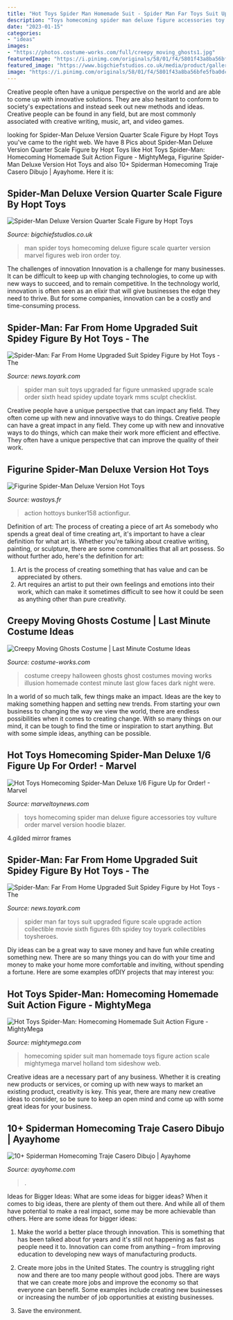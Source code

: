 ```yaml
---
title: "Hot Toys Spider Man Homemade Suit - Spider Man Far Toys Suit Upgraded Figure Scale Upgrade Action Collectible Movie Sixth Figures 6th Spidey Toy Toyark Collectibles Toysheroes"
description: "Toys homecoming spider man deluxe figure accessories toy vulture order marvel version hoodie blazer"
date: "2023-01-15"
categories:
- "ideas"
images:
- "https://photos.costume-works.com/full/creepy_moving_ghosts1.jpg"
featuredImage: "https://i.pinimg.com/originals/58/01/f4/5801f43a8ba56bfe5fba0dccefa8dd35.jpg"
featured_image: "https://www.bigchiefstudios.co.uk/media/product/gallery/marvel/1-4-scale-figures/spider-man-homecoming-quarter-scale-deluxe-version/spider-man-homecoming-quarter-scale-deluxe-version-gallery-4.jpg"
image: "https://i.pinimg.com/originals/58/01/f4/5801f43a8ba56bfe5fba0dccefa8dd35.jpg"
---
```



Creative people often have a unique perspective on the world and are able to come up with innovative solutions. They are also hesitant to conform to society's expectations and instead seek out new methods and ideas. Creative people can be found in any field, but are most commonly associated with creative writing, music, art, and video games.

	

		
looking for Spider-Man Deluxe Version Quarter Scale Figure by Hopt Toys you've came to the right web. We have 8 Pics about Spider-Man Deluxe Version Quarter Scale Figure by Hopt Toys like Hot Toys Spider-Man: Homecoming Homemade Suit Action Figure - MightyMega, Figurine Spider-Man Deluxe Version Hot Toys and also 10+ Spiderman Homecoming Traje Casero Dibujo | Ayayhome. Here it is:
		
    
## Spider-Man Deluxe Version Quarter Scale Figure By Hopt Toys

<img loading=lazy src="https://www.bigchiefstudios.co.uk/media/product/gallery/marvel/1-4-scale-figures/spider-man-homecoming-quarter-scale-deluxe-version/spider-man-homecoming-quarter-scale-deluxe-version-gallery-4.jpg" onerror="this.onerror=null;this.src='https://tse1.mm.bing.net/th?id=OIP.SglxIRLbIu2ThO5HF7zN1wHaLH&amp;pid=15.1';" alt="Spider-Man Deluxe Version Quarter Scale Figure by Hopt Toys">

_Source: bigchiefstudios.co.uk_

>man spider toys homecoming deluxe figure scale quarter version marvel figures web iron order toy. 

	

The challenges of innovation
Innovation is a challenge for many businesses. It can be difficult to keep up with changing technologies, to come up with new ways to succeed, and to remain competitive. In the technology world, innovation is often seen as an elixir that will give businesses the edge they need to thrive. But for some companies, innovation can be a costly and time-consuming process.

    
## Spider-Man: Far From Home Upgraded Suit Spidey Figure By Hot Toys - The

<img loading=lazy src="https://news.toyark.com/wp-content/uploads/sites/4/2019/06/Hot-Toys-Upgrade-Suit-Spider-Man-008.jpg" onerror="this.onerror=null;this.src='https://tse1.mm.bing.net/th?id=OIP.iVd-Vvy2_fE8zETCfIFPGQHaLH&amp;pid=15.1';" alt="Spider-Man: Far From Home Upgraded Suit Spidey Figure by Hot Toys - The">

_Source: news.toyark.com_

>spider man suit toys upgraded far figure unmasked upgrade scale order sixth head spidey update toyark mms sculpt checklist. 

	

Creative people have a unique perspective that can impact any field. They often come up with new and innovative ways to do things.
Creative people can have a great impact in any field. They come up with new and innovative ways to do things, which can make their work more efficient and effective. They often have a unique perspective that can improve the quality of their work.

    
## Figurine Spider-Man Deluxe Version Hot Toys

<img loading=lazy src="https://www.wastoys.fr/12327/figurine-spider-man-deluxe-version-hot-toys.jpg" onerror="this.onerror=null;this.src='https://tse1.mm.bing.net/th?id=OIP.imzEPLb1nQv6itjHwC68ZAHaLG&amp;pid=15.1';" alt="Figurine Spider-Man Deluxe Version Hot Toys">

_Source: wastoys.fr_

>action hottoys bunker158 actionfigur. 

	

Definition of art: The process of creating a piece of art
As somebody who spends a great deal of time creating art, it's important to have a clear definition for what art is. Whether you're talking about creative writing, painting, or sculpture, there are some commonalities that all art possess. So without further ado, here's the definition for art: 
1. Art is the process of creating something that has value and can be appreciated by others.
2. Art requires an artist to put their own feelings and emotions into their work, which can make it sometimes difficult to see how it could be seen as anything other than pure creativity.

    
## Creepy Moving Ghosts Costume | Last Minute Costume Ideas

<img loading=lazy src="https://photos.costume-works.com/full/creepy_moving_ghosts1.jpg" onerror="this.onerror=null;this.src='https://tse2.mm.bing.net/th?id=OIP.REceUfLhDqeFx9J5l2IYhAHaJ9&amp;pid=15.1';" alt="Creepy Moving Ghosts Costume | Last Minute Costume Ideas">

_Source: costume-works.com_

>costume creepy halloween ghosts ghost costumes moving works illusion homemade contest minute last glow faces dark night were. 

	

In a world of so much talk, few things make an impact. Ideas are the key to making something happen and setting new trends. From starting your own business to changing the way we view the world, there are endless possibilities when it comes to creating change. With so many things on our mind, it can be tough to find the time or inspiration to start anything. But with some simple ideas, anything can be possible.

    
## Hot Toys Homecoming Spider-Man Deluxe 1/6 Figure Up For Order! - Marvel

<img loading=lazy src="http://marveltoynews.com/wp-content/uploads/2017/06/Hot-Toys-Spider-Man-Homecoming-Deluxe-Figure-and-Accessories.jpg" onerror="this.onerror=null;this.src='https://tse3.mm.bing.net/th?id=OIP.b4CfQ3H6SrXZ71ya9hkgowHaFL&amp;pid=15.1';" alt="Hot Toys Homecoming Spider-Man Deluxe 1/6 Figure Up for Order! - Marvel">

_Source: marveltoynews.com_

>toys homecoming spider man deluxe figure accessories toy vulture order marvel version hoodie blazer. 

	

4.gilded mirror frames

    
## Spider-Man: Far From Home Upgraded Suit Spidey Figure By Hot Toys - The

<img loading=lazy src="https://news.toyark.com/wp-content/uploads/sites/4/2019/06/Hot-Toys-Upgrade-Suit-Spider-Man-004.jpg" onerror="this.onerror=null;this.src='https://tse3.mm.bing.net/th?id=OIP.tpo-rB1Tz_goPt8koQFYOAHaLH&amp;pid=15.1';" alt="Spider-Man: Far From Home Upgraded Suit Spidey Figure by Hot Toys - The">

_Source: news.toyark.com_

>spider man far toys suit upgraded figure scale upgrade action collectible movie sixth figures 6th spidey toy toyark collectibles toysheroes. 

	

Diy ideas can be a great way to save money and have fun while creating something new. There are so many things you can do with your time and money to make your home more comfortable and inviting, without spending a fortune. Here are some examples ofDIY projects that may interest you: 

    
## Hot Toys Spider-Man: Homecoming Homemade Suit Action Figure - MightyMega

<img loading=lazy src="https://mightymega.com/wp-content/uploads/2017/03/spider-man_homecoming_homemade_suit_sixth_scale_action_figure_hot_toys_3.jpg" onerror="this.onerror=null;this.src='https://tse1.mm.bing.net/th?id=OIP.yVsG6aq5ne_YRgyiClY0SQHaK3&amp;pid=15.1';" alt="Hot Toys Spider-Man: Homecoming Homemade Suit Action Figure - MightyMega">

_Source: mightymega.com_

>homecoming spider suit man homemade toys figure action scale mightymega marvel holland tom sideshow web. 

	

Creative ideas are a necessary part of any business. Whether it is creating new products or services, or coming up with new ways to market an existing product, creativity is key. This year, there are many new creative ideas to consider, so be sure to keep an open mind and come up with some great ideas for your business.

    
## 10+ Spiderman Homecoming Traje Casero Dibujo | Ayayhome

<img loading=lazy src="https://i.pinimg.com/originals/58/01/f4/5801f43a8ba56bfe5fba0dccefa8dd35.jpg" onerror="this.onerror=null;this.src='https://tse1.mm.bing.net/th?id=OIP.Ex2EUDa0ueOVHU0JB4jWQgHaKg&amp;pid=15.1';" alt="10+ Spiderman Homecoming Traje Casero Dibujo | Ayayhome">

_Source: ayayhome.com_

>. 

	

Ideas for Bigger Ideas: What are some ideas for bigger ideas?
When it comes to big ideas, there are plenty of them out there. And while all of them have potential to make a real impact, some may be more achievable than others. Here are some ideas for bigger ideas:
1. Make the world a better place through innovation. This is something that has been talked about for years and it's still not happening as fast as people need it to. Innovation can come from anything – from improving education to developing new ways of manufacturing products.

2. Create more jobs in the United States. The country is struggling right now and there are too many people without good jobs. There are ways that we can create more jobs and improve the economy so that everyone can benefit. Some examples include creating new businesses or increasing the number of job opportunities at existing businesses.

3. Save the environment.

